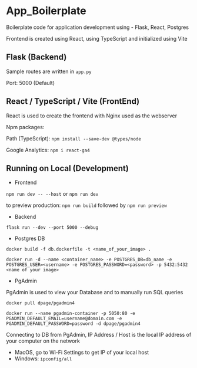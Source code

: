 # App_Boilerplate
Boilerplate code for application development using - Flask, React, Postgres

Frontend is created using React, using TypeScript and initialized using Vite

## Flask (Backend)

Sample routes are written in `app.py`

Port: 5000 (Default)

## React / TypeScript / Vite (FrontEnd)

React is used to create the frontend with Nginx used as the webserver

Npm packages:

Path (TypeScript): `npm install --save-dev @types/node`

Google Analytics: `npm i react-ga4`


## Running on Local (Development)

- Frontend

`npm run dev -- --host` or `npm run dev`

to preview production: `npm run build` followed by `npm run preview`

- Backend

`flask run --dev --port 5000 --debug`

- Postgres DB

`docker build -f db.dockerfile -t <name_of_your_image> .`

`docker run -d --name <container_name> -e POSTGRES_DB=db_name -e POSTGRES_USER=<username> -e POSTGRES_PASSWORD=<password> -p 5432:5432 <name of your image>`

- PgAdmin

PgAdmin is used to view your Database and to manually run SQL queries

`docker pull dpage/pgadmin4`

`docker run --name pgadmin-container -p 5050:80 -e PGADMIN_DEFAULT_EMAIL=username@domain.com -e PGADMIN_DEFAULT_PASSWORD=password -d dpage/pgadmin4`

Connecting to DB from PgAdmin, IP Address / Host is the local IP address of your computer on the network

- MacOS, go to Wi-Fi Settings to get IP of your local host
- Windows: `ipconfig/all`
